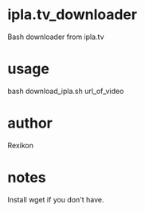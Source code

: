 # ipla.tv_downloader
Bash downloader from ipla.tv

# usage		 
bash download_ipla.sh url_of_video
# author		 
Rexikon
# notes           
Install wget if you don't have.
